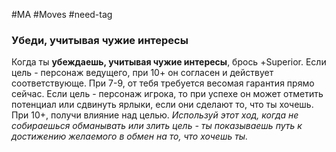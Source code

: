 #MA #Moves #need-tag

### Убеди, учитывая чужие интересы

Когда ты **убеждаешь, учитывая чужие интересы**, брось +Superior. Если цель - персонаж ведущего, при 10+ он согласен и действует соответствующе. При 7-9, от тебя требуется весомая гарантия прямо сейчас.
Если цель - персонаж игрока, то при успехе он может отметить потенциал или сдвинуть ярлыки, если они сделают то, что ты хочешь. При 10+, получи влияние над целью.
*Используй этот ход, когда не собираешься обманывать или злить цель - ты показываешь путь к достижению желаемого в обмен на то, что хочешь ты.*



